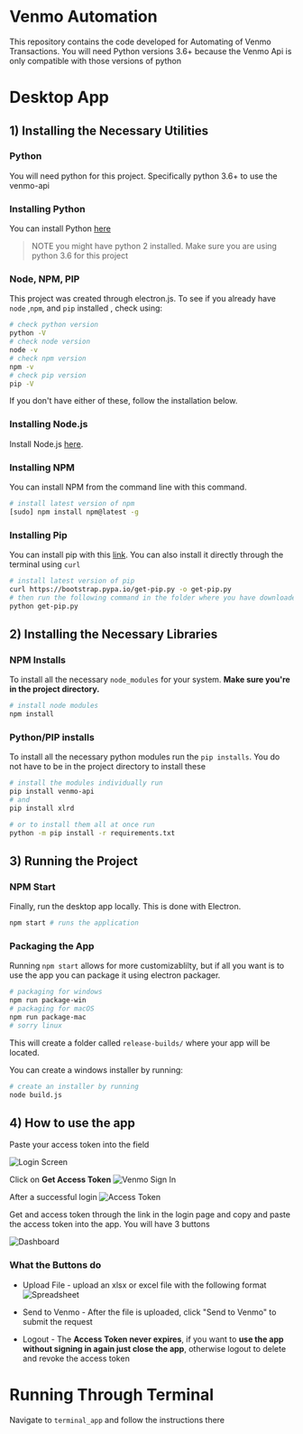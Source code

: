 # Venmo Automation
This repository contains the code developed for Automating of Venmo Transactions. You will need Python versions 3.6+ because the Venmo Api is only compatible with those versions of python

# Desktop App

## 1) Installing the Necessary Utilities
### Python
You will need python for this project. Specifically python 3.6+ to use the venmo-api
### Installing Python
You can install Python [here](https://www.python.org/downloads/)
> NOTE you might have python 2 installed. Make sure you are using python 3.6 for this project

### Node, NPM, PIP
This project was created through electron.js. To see if you already have `node` ,`npm`, and `pip` installed , check using:

```bash
# check python version
python -V
# check node version
node -v
# check npm version
npm -v 
# check pip version
pip -V
```

If you don't have either of these, follow the installation below.

### Installing Node.js
Install Node.js [here](https://nodejs.org/en/download/).

### Installing NPM
You can install NPM from the command line with this command.
```bash
# install latest version of npm
[sudo] npm install npm@latest -g 
```
### Installing Pip
You can install pip with this [link](https://bootstrap.pypa.io/get-pip.py). You can also install it directly through the terminal using `curl`

```bash
# install latest version of pip
curl https://bootstrap.pypa.io/get-pip.py -o get-pip.py
# then run the following command in the folder where you have downloaded get-pip.py:
python get-pip.py
```

## 2) Installing the Necessary Libraries
### NPM Installs
To install all the necessary `node_modules` for your system. **Make sure you're in the project directory.**
```bash
# install node modules
npm install 
```

### Python/PIP installs
To install all the necessary python modules run the `pip installs`. You do not have to be in the project directory to install these
```bash
# install the modules individually run
pip install venmo-api
# and
pip install xlrd

# or to install them all at once run
python -m pip install -r requirements.txt
```

## 3) Running the Project
### NPM Start
Finally, run the desktop app locally. This is done with Electron.
```bash
npm start # runs the application
```

### Packaging the App
Running `npm start` allows for more customizablilty, but if all you want is to use the app you can package it using electron packager.
```bash
# packaging for windows
npm run package-win
# packaging for macOS
npm run package-mac
# sorry linux
```

This will create a folder called `release-builds/` where your app will be located.

You can create a windows installer by running:
```bash
# create an installer by running
node build.js
```
## 4) How to use the app

Paste your access token into the field

![Login Screen](assets/images/login_screen.png )

Click on __Get Access Token__
![Venmo Sign In](assets/images/get_access_token.png )

After a successful login
![Access Token](assets/images/successful_login.png )

Get and access token through the link in the login page and copy and paste the access token into the app. 
You will have 3 buttons

![Dashboard](assets/images/dashboard.png )

### What the Buttons do
- Upload File - upload an xlsx or excel file with the following format
![Spreadsheet](assets/images/spreadsheet_template.png )



- Send to Venmo - After the file is uploaded, click "Send to Venmo" to submit the request
- Logout - The  **Access Token never expires**, if you want to **use the app without signing in again just close the app**, otherwise logout to delete and revoke the access token


# Running Through Terminal
Navigate to `terminal_app` and follow the instructions there
